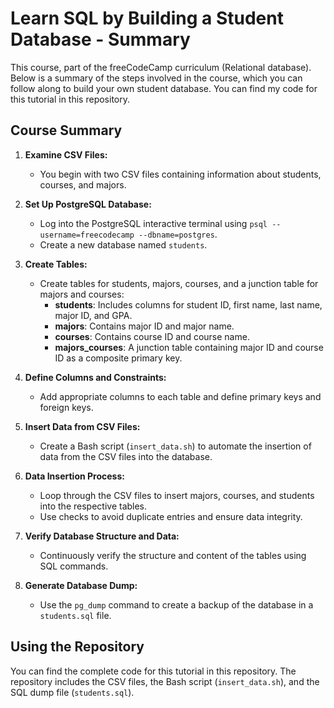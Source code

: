 # Learn SQL by Building a Student Database - Summary

This course, part of the freeCodeCamp curriculum (Relational database).
Below is a summary of the steps involved in the course, which you can follow along to build your own student database. You can find my code for this tutorial in this repository.

## Course Summary

1. **Examine CSV Files:**
   - You begin with two CSV files containing information about students, courses, and majors.

2. **Set Up PostgreSQL Database:**
   - Log into the PostgreSQL interactive terminal using `psql --username=freecodecamp --dbname=postgres`.
   - Create a new database named `students`.

3. **Create Tables:**
   - Create tables for students, majors, courses, and a junction table for majors and courses:
     - **students**: Includes columns for student ID, first name, last name, major ID, and GPA.
     - **majors**: Contains major ID and major name.
     - **courses**: Contains course ID and course name.
     - **majors_courses**: A junction table containing major ID and course ID as a composite primary key.

4. **Define Columns and Constraints:**
   - Add appropriate columns to each table and define primary keys and foreign keys.

5. **Insert Data from CSV Files:**
   - Create a Bash script (`insert_data.sh`) to automate the insertion of data from the CSV files into the database.

6. **Data Insertion Process:**
   - Loop through the CSV files to insert majors, courses, and students into the respective tables.
   - Use checks to avoid duplicate entries and ensure data integrity.

7. **Verify Database Structure and Data:**
   - Continuously verify the structure and content of the tables using SQL commands.

8. **Generate Database Dump:**
   - Use the `pg_dump` command to create a backup of the database in a `students.sql` file.

## Using the Repository
You can find the complete code for this tutorial in this repository. The repository includes the CSV files, the Bash script (`insert_data.sh`), and the SQL dump file (`students.sql`).